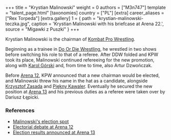 +++
title = "Krystian Malinowski"
weight = 0
authors = ["M3n747"]
template = "talent_page.html"
[taxonomies]
country = ["PL"]
[extra]
career_aliases = ["Rex Torpeda"]
[extra.gallery]
1 = { path = "krystian-malinowski-teczka.jpg", caption = 'Krystian Malinowski with his briefcase at Arena 22.', source = "Migawki z Puszki" }
+++

Krystian Malinowski is the chairman of [Kombat Pro Wrestling](@/o/kpw.md).

Beginning as a trainee in [Do Or Die Wrestling](@/o/ddw.md), he wrestled in two shows before switching his role to that of a referee. After DDW folded and KPW took its place, Malinowski continued refereeing for the new promotion, along with [Karol Górski](@/w/iskra.md) and, from time to time, also Artur Dzwończak.

Before [Arena 12](e/kpw/2019-01-19-kpw-arena-12-gwiazda-polnocy.md), KPW announced that a new chairman would be elected, and Malinowski threw his name in the hat as a candidate, alongside [Krzysztof Zasada](@/w/krzysztof-zasada.md) and [Piękny Kawaler](@/w/piekny-kawaler.md).
Eventually he secured the new position at [Arena 13](@/e/kpw/2019-04-05-kpw-arena-13-capo-di-tutti-capi.md) and his previous duties as a referee were taken over by Dariusz Łępicki.


### References
* [Malinowski's election spot](https://www.youtube.com/watch?v=gMZ7cTC5HLo)
* [Electorial debate at Arena 12](https://www.youtube.com/watch?v=X55YrndRQeo)
* [Election results announced at Arena 13](https://www.youtube.com/watch?v=VohxgOEblPE)
